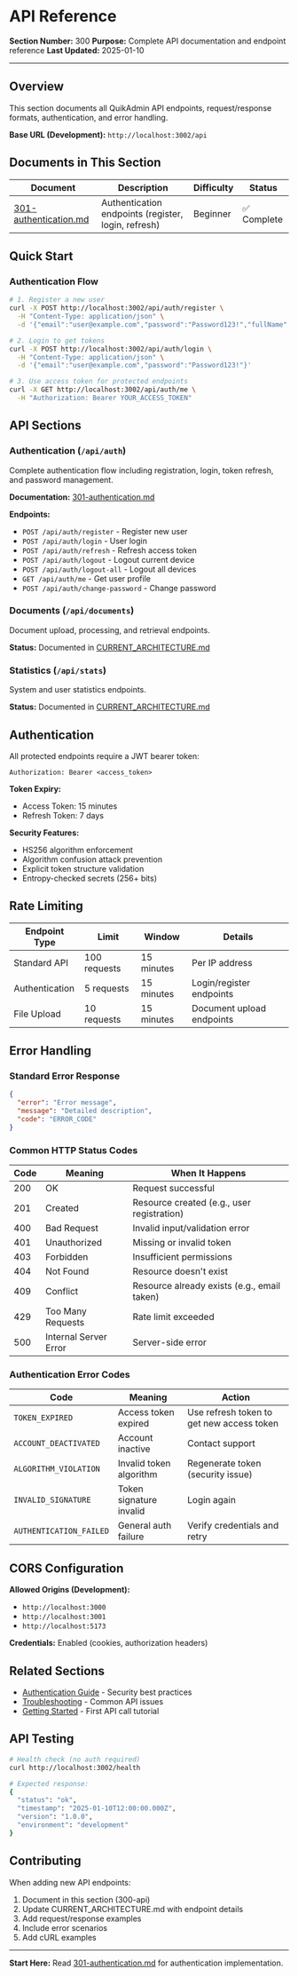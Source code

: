 # API Reference

**Section Number:** 300
**Purpose:** Complete API documentation and endpoint reference
**Last Updated:** 2025-01-10

---

## Overview

This section documents all QuikAdmin API endpoints, request/response formats, authentication, and error handling.

**Base URL (Development):** `http://localhost:3002/api`

## Documents in This Section

| Document | Description | Difficulty | Status |
|----------|-------------|------------|--------|
| [301-authentication.md](./301-authentication.md) | Authentication endpoints (register, login, refresh) | Beginner | ✅ Complete |

## Quick Start

### Authentication Flow

```bash
# 1. Register a new user
curl -X POST http://localhost:3002/api/auth/register \
  -H "Content-Type: application/json" \
  -d '{"email":"user@example.com","password":"Password123!","fullName":"John Doe"}'

# 2. Login to get tokens
curl -X POST http://localhost:3002/api/auth/login \
  -H "Content-Type: application/json" \
  -d '{"email":"user@example.com","password":"Password123!"}'

# 3. Use access token for protected endpoints
curl -X GET http://localhost:3002/api/auth/me \
  -H "Authorization: Bearer YOUR_ACCESS_TOKEN"
```

## API Sections

### Authentication (`/api/auth`)
Complete authentication flow including registration, login, token refresh, and password management.

**Documentation:** [301-authentication.md](./301-authentication.md)

**Endpoints:**
- `POST /api/auth/register` - Register new user
- `POST /api/auth/login` - User login
- `POST /api/auth/refresh` - Refresh access token
- `POST /api/auth/logout` - Logout current device
- `POST /api/auth/logout-all` - Logout all devices
- `GET /api/auth/me` - Get user profile
- `POST /api/auth/change-password` - Change password

### Documents (`/api/documents`)
Document upload, processing, and retrieval endpoints.

**Status:** Documented in [CURRENT_ARCHITECTURE.md](../CURRENT_ARCHITECTURE.md#document-endpoints)

### Statistics (`/api/stats`)
System and user statistics endpoints.

**Status:** Documented in [CURRENT_ARCHITECTURE.md](../CURRENT_ARCHITECTURE.md#statistics-endpoints)

## Authentication

All protected endpoints require a JWT bearer token:

```
Authorization: Bearer <access_token>
```

**Token Expiry:**
- Access Token: 15 minutes
- Refresh Token: 7 days

**Security Features:**
- HS256 algorithm enforcement
- Algorithm confusion attack prevention
- Explicit token structure validation
- Entropy-checked secrets (256+ bits)

## Rate Limiting

| Endpoint Type | Limit | Window | Details |
|--------------|-------|--------|---------|
| Standard API | 100 requests | 15 minutes | Per IP address |
| Authentication | 5 requests | 15 minutes | Login/register endpoints |
| File Upload | 10 requests | 15 minutes | Document upload endpoints |

## Error Handling

### Standard Error Response

```json
{
  "error": "Error message",
  "message": "Detailed description",
  "code": "ERROR_CODE"
}
```

### Common HTTP Status Codes

| Code | Meaning | When It Happens |
|------|---------|----------------|
| 200 | OK | Request successful |
| 201 | Created | Resource created (e.g., user registration) |
| 400 | Bad Request | Invalid input/validation error |
| 401 | Unauthorized | Missing or invalid token |
| 403 | Forbidden | Insufficient permissions |
| 404 | Not Found | Resource doesn't exist |
| 409 | Conflict | Resource already exists (e.g., email taken) |
| 429 | Too Many Requests | Rate limit exceeded |
| 500 | Internal Server Error | Server-side error |

### Authentication Error Codes

| Code | Meaning | Action |
|------|---------|--------|
| `TOKEN_EXPIRED` | Access token expired | Use refresh token to get new access token |
| `ACCOUNT_DEACTIVATED` | Account inactive | Contact support |
| `ALGORITHM_VIOLATION` | Invalid token algorithm | Regenerate token (security issue) |
| `INVALID_SIGNATURE` | Token signature invalid | Login again |
| `AUTHENTICATION_FAILED` | General auth failure | Verify credentials and retry |

## CORS Configuration

**Allowed Origins (Development):**
- `http://localhost:3000`
- `http://localhost:3001`
- `http://localhost:5173`

**Credentials:** Enabled (cookies, authorization headers)

## Related Sections

- [Authentication Guide](../400-guides/406-security-best-practices.md) - Security best practices
- [Troubleshooting](../400-guides/407-troubleshooting.md) - Common API issues
- [Getting Started](../100-getting-started/104-first-document.md) - First API call tutorial

## API Testing

```bash
# Health check (no auth required)
curl http://localhost:3002/health

# Expected response:
{
  "status": "ok",
  "timestamp": "2025-01-10T12:00:00.000Z",
  "version": "1.0.0",
  "environment": "development"
}
```

## Contributing

When adding new API endpoints:
1. Document in this section (300-api)
2. Update CURRENT_ARCHITECTURE.md with endpoint details
3. Add request/response examples
4. Include error scenarios
5. Add cURL examples

---

**Start Here:** Read [301-authentication.md](./301-authentication.md) for authentication implementation.
